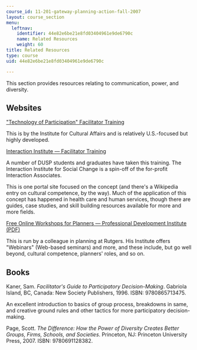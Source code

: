 ```yaml
---
course_id: 11-201-gateway-planning-action-fall-2007
layout: course_section
menu:
  leftnav:
    identifier: 44e82e6be21e8fd03404961e9de6790c
    name: Related Resources
    weight: 60
title: Related Resources
type: course
uid: 44e82e6be21e8fd03404961e9de6790c

---
```


This section provides resources relating to communication, power, and diversity.

Websites
--------

["Technology of Participation" Facilitator Training](http://www.ica-usa.org/?page=topfacilitatorwho&hhSearchTerms=%22Technology+of+Participation%22+and+Facilitator+and+Training)

This is by the Institute for Cultural Affairs and is relatively U.S.-focused but highly developed.

[Interaction Institute — Facilitator Training](https://interactioninstitute.org/trainings/)

A number of DUSP students and graduates have taken this training. The Interaction Institute for Social Change is a spin-off of the for-profit Interaction Associates.

This is one portal site focused on the concept (and there's a Wikipedia entry on cultural competence, by the way). Much of the application of this concept has happened in health care and human services, though there are guides, case studies, and skill building resources available for more and more fields.

[Free Online Workshops for Planners — Professional Development Institute (PDF)](http://www.ascd.org/ASCD/pdf/siteASCD/conferences/2011-12-PDI-Catalog.pdf)

This is run by a colleague in planning at Rutgers. His Institute offers "Webinars" (Web-based seminars) and more, and these include, but go well beyond, cultural competence, planners' roles, and so on.

Books
-----

Kaner, Sam. _Facilitator's Guide to Participatory Decision-Making_. Gabriola Island, BC, Canada: New Society Publishers, 1996. ISBN: 9780865713475.

An excellent introduction to basics of group process, breakdowns in same, and creative ground rules and other tactics for more participatory decision-making.

Page, Scott. _The Difference: How the Power of Diversity Creates Better Groups, Firms, Schools, and Societies_. Princeton, NJ: Princeton University Press, 2007. ISBN: 9780691128382.